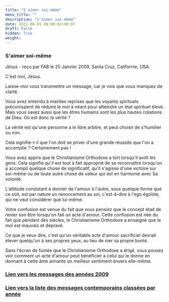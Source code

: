 ```yaml
---
title: "S'aimer soi-même"
menu_title: ""
description: "S'aimer soi-même"
date: 2022-06-01 06:00:01+00:07
draft: False
hidden: True
weight:
---
```

### S'aimer soi-même

Jésus - reçu par FAB le 25 Janvier 2009, Santa Cruz, Californie, USA.

C'est moi, Jésus.

Laisse-moi vous transmettre un message, car je vois que vous manquez de clarté.

Vous avez entendu à maintes reprises que les voyants spirituels préconisaient de réduire le moi à néant pour atteindre un état spirituel élevé. Mais vous savez aussi que les êtres humains sont les plus hautes créations de Dieu. Où est donc la vérité ?

La vérité est qu'une personne a le libre arbitre, et peut choisir de s'humilier ou non.

Cela signifie-t-il que l'on doit se priver d'une grande réussite que l'on a accomplie ? Certainement pas !

Vous avez appris que le Christianisme Orthodoxe a tort lorsqu'il avilit les gens. Cela signifie qu'il est tout à fait approprié de se reconnaître lorsqu'on a accompli quelque chose de significatif, qu'il s'agisse d'une victoire sur soi-même ou de toute autre chose de valeur qui est en harmonie avec Sa volonté.

L'attitude consistant à donner de l'amour à l'autre, sous quelque forme que ce soit, est par nature un renoncement au soi, c'est-à-dire à l'ego égoïste, qui ne veut considérer que lui-même.

Votre confusion est venue du fait que vous pensiez que le concept était de renier son être lorsqu'on fait un acte d'amour. Cette confusion est née du fait que pendant des siècles, le Christianisme Orthodoxe a enseigné que le moi est mauvais et dépravé.

Ce que je veux dire, c'est qu'un véritable acte d'amour sacrificiel devrait élever quelqu'un à ses propres yeux, au lieu de nier sa propre bonté.

Sans l'écran de fumée que le Christianisme Orthodoxe a érigé, vous pouvez voir comment un acte d'amour peut bénéficier à celui qui le donne en donnant à cette âme aimante un meilleur sentiment envers elle-même.

### [**Lien vers les messages des années 2009**](/fr-contemporary-messages/fr-contemporary-messages-by-date-order/fr-contemporary-messages-2009/)

### [**Lien vers la liste des messages contemporains classées par année**](/fr-contemporary-messages/fr-contemporary-messages-by-date-order/)

